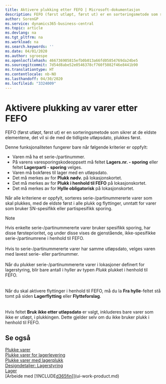 ```yaml
---
title: Aktivere plukking etter FEFO | Microsoft-dokumentasjon
description: FEFO (først utløpt, først ut) er en sorteringsmetode som sikrer at de eldste elementene, det vil si de med de tidligste utløpsdato, plukkes først.
author: SorenGP
ms.service: dynamics365-business-central
ms.topic: article
ms.devlang: na
ms.tgt_pltfrm: na
ms.workload: na
ms.search.keywords: ''
ms.date: 04/01/2020
ms.author: sgroespe
ms.openlocfilehash: 466736905815efb0b013a66fd05854769da24be5
ms.sourcegitcommit: 7d54d8abe52e0546378cf760f5082f46e8441b90
ms.translationtype: HT
ms.contentlocale: nb-NO
ms.lasthandoff: 04/30/2020
ms.locfileid: "3324009"
---
```

# <a name="enable-picking-items-by-fefo"></a>Aktivere plukking av varer etter FEFO
FEFO (først utløpt, først ut) er en sorteringsmetode som sikrer at de eldste elementene, det vil si de med de tidligste utløpsdato, plukkes først.  

 Denne funksjonaliteten fungerer bare når følgende kriterier er oppfylt:  

-   Varen må ha et serie-/partinummer.  
-   På varens varesporingskodeoppsett må feltet **Lagers.nr. - sporing** eller feltet **Lagerparti - sporing** velges.  
-   Varen må bokføres til lager med en utløpsdato.  
-   Det må merkes av for **Plukk nødv.** på lokasjonskortet.  
-   Det må merkes av for **Plukk i henhold til FEFO** på lokasjonskortet.  
-   Det må merkes av for **Hylle obligatorisk** på lokasjonskortet.  

 Når alle kriteriene er oppfylt, sorteres serie-/partinummererte varer som skal plukkes, med de eldste først i alle plukk og flyttinger, unntatt for varer som bruker SN-spesifikk eller partispesifikk sporing.  

> [!NOTE]  
> Hvis enkelte serie-/partinummererte varer bruker spesifikk sporing, har disse førsteprioritet, og under disse vises de gjenstående, ikke-spesifikke serie-/partinumrene i henhold til FEFO.
<br /><br />
Hvis to serie-/partinummererte varer har samme utløpsdato, velges varen med lavest serie- eller partinummer.
<br /><br />
Når du plukker serie-/partinummererte varer i lokasjoner definert for lagerstyring, blir bare antall i hyller av typen *Plukk* plukket i henhold til FEFO.  
<br /><br />
Når du skal aktivere flyttinger i henhold til FEFO, må du la **Fra hylle**-feltet stå tomt på siden **Lagerflytting** eller **Flytteforslag**.  
<br /><br />
Hvis feltet **Bruk ikke etter utløpsdato** er valgt, inkluderes bare varer som ikke er utløpt, i plukkingen. Dette gjelder selv om du ikke bruker plukk i henhold til FEFO.

## <a name="see-also"></a>Se også  
[Plukke varer](warehouse-pick-items.md)   
[Plukke varer for lagerlevering](warehouse-how-to-pick-items-for-warehouse-shipment.md)   
[Plukke varer med lagerplukk](warehouse-how-to-pick-items-with-inventory-picks.md)   
[Designdetaljer: Lagerstyring](design-details-warehouse-management.md)  
[Lager](inventory-manage-inventory.md)  
[Arbeide med [!INCLUDE[d365fin](includes/d365fin_md.md)]](ui-work-product.md)
